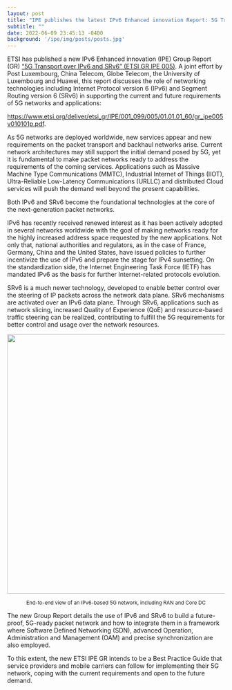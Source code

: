 ```yaml
---
layout: post
title: "IPE publishes the latest IPv6 Enhanced innovation Report: 5G Transport over IPv6 and SRv6"
subtitle: ""
date: 2022-06-09 23:45:13 -0400
background: '/ipe/img/posts/posts.jpg'
---
```


ETSI has published a new IPv6 Enhanced innovation (IPE) Group Report (GR) [“5G Transport over IPv6 and SRv6” (ETSI GR IPE 005)](https://www.etsi.org/deliver/etsi_gr/IPE/001_099/001/01.01.01_60/gr_IPE001v010101p.pdf). A joint effort by Post Luxembourg, China Telecom, Globe Telecom, the University of Luxembourg and Huawei, this report discusses the role of networking technologies including Internet Protocol version 6 (IPv6) and Segment Routing version 6 (SRv6) in supporting the current and future requirements of 5G networks and applications: 

<a href="https://www.etsi.org/deliver/etsi_gr/IPE/001_099/005/01.01.01_60/gr_ipe005v010101p.pdf">https://www.etsi.org/deliver/etsi_gr/IPE/001_099/005/01.01.01_60/gr_ipe005v010101p.pdf</a>.


As 5G networks are deployed worldwide, new services appear and new requirements on the packet transport and backhaul networks arise. Current network architectures may still support the initial demand posed by 5G, yet it is fundamental to make packet networks ready to address the requirements of the coming services. Applications such as Massive Machine Type Communications (MMTC), Industrial Internet of Things (IIOT), Ultra-Reliable Low-Latency Communications (URLLC) and distributed Cloud services will push the demand well beyond the present capabilities.

Both IPv6 and SRv6 become the foundational technologies at the core of the next-generation packet networks.

IPv6 has recently received renewed interest as it has been actively adopted in several networks worldwide with the goal of making networks ready for the highly increased address space requested by the new applications. Not only that, national authorities and regulators, as in the case of France, Germany, China and the United States, have issued policies to further incentivize the use of IPv6 and prepare the stage for IPv4 sunsetting. On the standardization side, the Internet Engineering Task Force (IETF) has mandated IPv6 as the basis for further Internet-related protocols evolution. 

SRv6 is a much newer technology, developed to enable better control over the steering of IP packets across the network data plane. SRv6 mechanisms are activated over an IPv6 data plane. Through SRv6, applications such as network slicing, increased Quality of Experience (QoE) and resource-based traffic steering can be realized, contributing to fulfill the 5G requirements for better control and usage over the network resources.

<p align="center">
  <img style="width:600px;max-width:100%" src="/ipe/img/posts/IPv6-architecture.jpg">
</p>

<center><small>End-to-end view of an IPv6-based 5G network, including RAN and Core DC</small></center>

The new Group Report details the use of IPv6 and SRv6 to build a future-proof, 5G-ready packet network and how to integrate them in a framework where Software Defined Networking (SDN), advanced Operation, Administration and Management (OAM) and precise synchronization are also employed.

To this extent, the new ETSI IPE GR intends to be a Best Practice Guide that service providers and mobile carriers can follow for implementing their 5G network, coping with the current requirements and open to the future demand.
